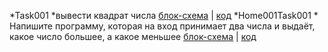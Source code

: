*Task001 *вывести квадрат числа [блок-схема](SEMINAR/../Task001/example.drawio.png) | [код](SEMINAR/../Task001/Program.cs)
*Home001Task001 * Напишите программу, которая на вход принимает два числа и выдаёт, какое число большее, а какое меньшее [блок-схема](SEMINAR/../Home001Task001/example.drawio.png) | [код](SEMINAR/../Home001Task001/Program.cs)

